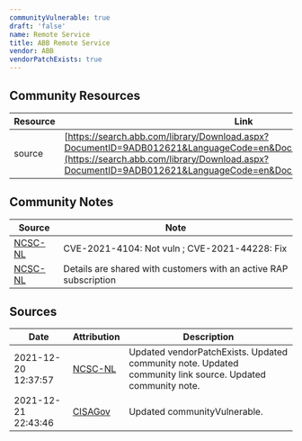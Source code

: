 ```yaml
---
communityVulnerable: true
draft: 'false'
name: Remote Service
title: ABB Remote Service
vendor: ABB
vendorPatchExists: true
---
```



## Community Resources
| Resource | Link |
| --- | --- |
| source | [https://search.abb.com/library/Download.aspx?DocumentID=9ADB012621&LanguageCode=en&DocumentPartId=&Action=Launch](https://search.abb.com/library/Download.aspx?DocumentID=9ADB012621&LanguageCode=en&DocumentPartId=&Action=Launch) |

## Community Notes
| Source | Note |
| --- | --- |
| [NCSC-NL](https://github.com/NCSC-NL/log4shell/blob/main/software/README.md) | CVE-2021-4104: Not vuln ; CVE-2021-44228: Fix </ul> |
| [NCSC-NL](https://github.com/NCSC-NL/log4shell/blob/main/software/README.md) | Details are shared with customers with an active RAP subscription |

## Sources
| Date | Attribution | Description |
| --- | --- | --- |
| 2021-12-20 12:37:57 | [NCSC-NL](https://github.com/NCSC-NL/log4shell/blob/main/software/README.md) | Updated vendorPatchExists. Updated community note. Updated community link source. Updated community note.  |
| 2021-12-21 22:43:46 | [CISAGov](https://raw.githubusercontent.com/cisagov/log4j-affected-db/develop/README.md) | Updated communityVulnerable.  |
